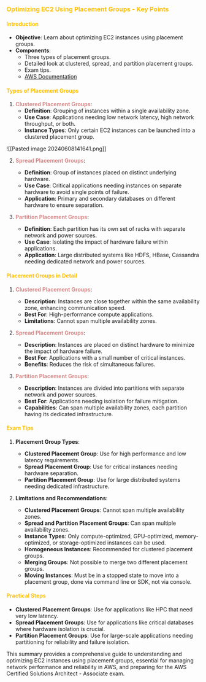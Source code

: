 ### <span style="color:#ffc000">Optimizing EC2 Using Placement Groups - Key Points</span>

#### <span style="color:#ffc000">Introduction</span>
- **Objective**: Learn about optimizing EC2 instances using placement groups.
- **Components**:
  - Three types of placement groups.
  - Detailed look at clustered, spread, and partition placement groups.
  - Exam tips.
  - [AWS Documentation](https://docs.aws.amazon.com/AWSEC2/latest/UserGuide/placement-groups.html)
  
#### <span style="color:#ffc000">Types of Placement Groups</span>
1. **<span style="color:#d68a8a">Clustered Placement Groups</span>**:
   - **Definition**: Grouping of instances within a single availability zone.
   - **Use Case**: Applications needing low network latency, high network throughput, or both.
   - **Instance Types**: Only certain EC2 instances can be launched into a clustered placement group.
 
![[Pasted image 20240608141641.png]]

2. **<span style="color:#d68a8a">Spread Placement Groups</span>**:
   - **Definition**: Group of instances placed on distinct underlying hardware.
   - **Use Case**: Critical applications needing instances on separate hardware to avoid single points of failure.
   - **Application**: Primary and secondary databases on different hardware to ensure separation.

3. **<span style="color:#d68a8a">Partition Placement Groups</span>**:
   - **Definition**: Each partition has its own set of racks with separate network and power sources.
   - **Use Case**: Isolating the impact of hardware failure within applications.
   - **Application**: Large distributed systems like HDFS, HBase, Cassandra needing dedicated network and power sources.

#### <span style="color:#ffc000">Placement Groups in Detail</span>

1. **<span style="color:#d68a8a">Clustered Placement Groups</span>**:
   - **Description**: Instances are close together within the same availability zone, enhancing communication speed.
   - **Best For**: High-performance compute applications.
   - **Limitations**: Cannot span multiple availability zones.

2. **<span style="color:#d68a8a">Spread Placement Groups</span>**:
   - **Description**: Instances are placed on distinct hardware to minimize the impact of hardware failure.
   - **Best For**: Applications with a small number of critical instances.
   - **Benefits**: Reduces the risk of simultaneous failures.

3. **<span style="color:#d68a8a">Partition Placement Groups</span>**:
   - **Description**: Instances are divided into partitions with separate network and power sources.
   - **Best For**: Applications needing isolation for failure mitigation.
   - **Capabilities**: Can span multiple availability zones, each partition having its dedicated infrastructure.

#### <span style="color:#ffc000">Exam Tips</span>
1. **Placement Group Types**:
   - **Clustered Placement Group**: Use for high performance and low latency requirements.
   - **Spread Placement Group**: Use for critical instances needing hardware separation.
   - **Partition Placement Group**: Use for large distributed systems needing dedicated infrastructure.

2. **Limitations and Recommendations**:
   - **Clustered Placement Groups**: Cannot span multiple availability zones.
   - **Spread and Partition Placement Groups**: Can span multiple availability zones.
   - **Instance Types**: Only compute-optimized, GPU-optimized, memory-optimized, or storage-optimized instances can be used.
   - **Homogeneous Instances**: Recommended for clustered placement groups.
   - **Merging Groups**: Not possible to merge two different placement groups.
   - **Moving Instances**: Must be in a stopped state to move into a placement group, done via command line or SDK, not via console.

#### <span style="color:#ffc000">Practical Steps</span>
- **Clustered Placement Groups**: Use for applications like HPC that need very low latency.
- **Spread Placement Groups**: Use for applications like critical databases where hardware isolation is crucial.
- **Partition Placement Groups**: Use for large-scale applications needing partitioning for reliability and failure isolation.

This summary provides a comprehensive guide to understanding and optimizing EC2 instances using placement groups, essential for managing network performance and reliability in AWS, and preparing for the AWS Certified Solutions Architect - Associate exam.